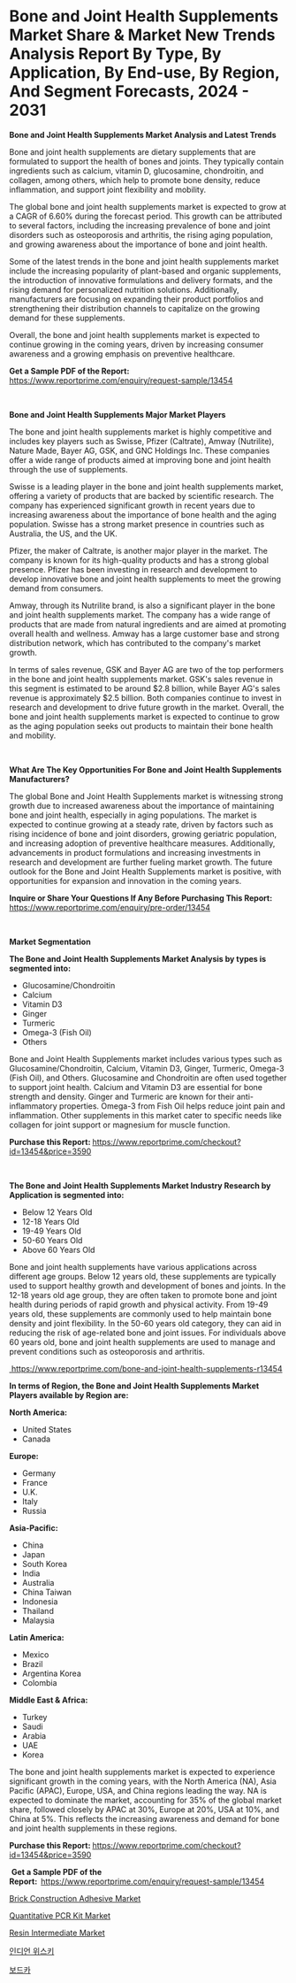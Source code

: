 <p><h1>Bone and Joint Health Supplements Market Share & Market New Trends Analysis Report By Type, By Application, By End-use, By Region, And Segment Forecasts, 2024 - 2031</h1></p><p><strong>Bone and Joint Health Supplements Market Analysis and Latest Trends</strong></p>
<p><p>Bone and joint health supplements are dietary supplements that are formulated to support the health of bones and joints. They typically contain ingredients such as calcium, vitamin D, glucosamine, chondroitin, and collagen, among others, which help to promote bone density, reduce inflammation, and support joint flexibility and mobility.</p><p>The global bone and joint health supplements market is expected to grow at a CAGR of 6.60% during the forecast period. This growth can be attributed to several factors, including the increasing prevalence of bone and joint disorders such as osteoporosis and arthritis, the rising aging population, and growing awareness about the importance of bone and joint health.</p><p>Some of the latest trends in the bone and joint health supplements market include the increasing popularity of plant-based and organic supplements, the introduction of innovative formulations and delivery formats, and the rising demand for personalized nutrition solutions. Additionally, manufacturers are focusing on expanding their product portfolios and strengthening their distribution channels to capitalize on the growing demand for these supplements.</p><p>Overall, the bone and joint health supplements market is expected to continue growing in the coming years, driven by increasing consumer awareness and a growing emphasis on preventive healthcare.</p></p>
<p><strong>Get a Sample PDF of the Report:&nbsp;</strong> <a href="https://www.reportprime.com/enquiry/request-sample/13454">https://www.reportprime.com/enquiry/request-sample/13454</a></p>
<p>&nbsp;</p>
<p><strong>Bone and Joint Health Supplements Major Market Players</strong></p>
<p><p>The bone and joint health supplements market is highly competitive and includes key players such as Swisse, Pfizer (Caltrate), Amway (Nutrilite), Nature Made, Bayer AG, GSK, and GNC Holdings Inc. These companies offer a wide range of products aimed at improving bone and joint health through the use of supplements.</p><p>Swisse is a leading player in the bone and joint health supplements market, offering a variety of products that are backed by scientific research. The company has experienced significant growth in recent years due to increasing awareness about the importance of bone health and the aging population. Swisse has a strong market presence in countries such as Australia, the US, and the UK.</p><p>Pfizer, the maker of Caltrate, is another major player in the market. The company is known for its high-quality products and has a strong global presence. Pfizer has been investing in research and development to develop innovative bone and joint health supplements to meet the growing demand from consumers.</p><p>Amway, through its Nutrilite brand, is also a significant player in the bone and joint health supplements market. The company has a wide range of products that are made from natural ingredients and are aimed at promoting overall health and wellness. Amway has a large customer base and strong distribution network, which has contributed to the company's market growth.</p><p>In terms of sales revenue, GSK and Bayer AG are two of the top performers in the bone and joint health supplements market. GSK's sales revenue in this segment is estimated to be around $2.8 billion, while Bayer AG's sales revenue is approximately $2.5 billion. Both companies continue to invest in research and development to drive future growth in the market. Overall, the bone and joint health supplements market is expected to continue to grow as the aging population seeks out products to maintain their bone health and mobility.</p></p>
<p>&nbsp;</p>
<p><strong>What Are The Key Opportunities For Bone and Joint Health Supplements Manufacturers?</strong></p>
<p><p>The global Bone and Joint Health Supplements market is witnessing strong growth due to increased awareness about the importance of maintaining bone and joint health, especially in aging populations. The market is expected to continue growing at a steady rate, driven by factors such as rising incidence of bone and joint disorders, growing geriatric population, and increasing adoption of preventive healthcare measures. Additionally, advancements in product formulations and increasing investments in research and development are further fueling market growth. The future outlook for the Bone and Joint Health Supplements market is positive, with opportunities for expansion and innovation in the coming years.</p></p>
<p><strong>Inquire or Share Your Questions If Any Before Purchasing This Report:</strong> <a href="https://www.reportprime.com/enquiry/pre-order/13454">https://www.reportprime.com/enquiry/pre-order/13454</a></p>
<p>&nbsp;</p>
<p><strong>Market Segmentation</strong></p>
<p><strong>The Bone and Joint Health Supplements Market Analysis by types is segmented into:</strong></p>
<p><ul><li>Glucosamine/Chondroitin</li><li>Calcium</li><li>Vitamin D3</li><li>Ginger</li><li>Turmeric</li><li>Omega-3 (Fish Oil)</li><li>Others</li></ul></p>
<p><p>Bone and Joint Health Supplements market includes various types such as Glucosamine/Chondroitin, Calcium, Vitamin D3, Ginger, Turmeric, Omega-3 (Fish Oil), and Others. Glucosamine and Chondroitin are often used together to support joint health. Calcium and Vitamin D3 are essential for bone strength and density. Ginger and Turmeric are known for their anti-inflammatory properties. Omega-3 from Fish Oil helps reduce joint pain and inflammation. Other supplements in this market cater to specific needs like collagen for joint support or magnesium for muscle function.</p></p>
<p><strong>Purchase this Report:&nbsp;</strong><a href="https://www.reportprime.com/checkout?id=13454&price=3590">https://www.reportprime.com/checkout?id=13454&price=3590</a></p>
<p>&nbsp;</p>
<p><strong>The Bone and Joint Health Supplements Market Industry Research by Application is segmented into:</strong></p>
<p><ul><li>Below 12 Years Old</li><li>12-18 Years Old</li><li>19-49 Years Old</li><li>50-60 Years Old</li><li>Above 60 Years Old</li></ul></p>
<p><p>Bone and joint health supplements have various applications across different age groups. Below 12 years old, these supplements are typically used to support healthy growth and development of bones and joints. In the 12-18 years old age group, they are often taken to promote bone and joint health during periods of rapid growth and physical activity. From 19-49 years old, these supplements are commonly used to help maintain bone density and joint flexibility. In the 50-60 years old category, they can aid in reducing the risk of age-related bone and joint issues. For individuals above 60 years old, bone and joint health supplements are used to manage and prevent conditions such as osteoporosis and arthritis.</p></p>
<p><a href="https://www.reportprime.com/bone-and-joint-health-supplements-r13454">&nbsp;https://www.reportprime.com/bone-and-joint-health-supplements-r13454</a></p>
<p><strong>In terms of Region, the Bone and Joint Health Supplements Market Players available by Region are:</strong></p>
<p>
    <p> <strong> North America: </strong>
        <ul>
            <li>United States</li>
            <li>Canada</li>
        </ul>
        </p> 
    <p> <strong> Europe: </strong>
        <ul>
            <li>Germany</li>
            <li>France</li>
            <li>U.K.</li>
            <li>Italy</li>
            <li>Russia</li>
        </ul>
        </p> 
    <p> <strong> Asia-Pacific: </strong>
        <ul>
            <li>China</li>
            <li>Japan</li>
            <li>South Korea</li>
            <li>India</li>
            <li>Australia</li>
            <li>China Taiwan</li>
            <li>Indonesia</li>
            <li>Thailand</li>
            <li>Malaysia</li>
        </ul>
        </p> 
    <p> <strong> Latin America: </strong>
        <ul>
            <li>Mexico</li>
            <li>Brazil</li>
            <li>Argentina Korea</li>
            <li>Colombia</li>
        </ul>
        </p> 
    <p> <strong> Middle East & Africa: </strong>
        <ul>
            <li>Turkey</li>
            <li>Saudi</li>
            <li>Arabia</li>
            <li>UAE</li>
            <li>Korea</li>
        </ul>
    </p>
    </p>
<p><p>The bone and joint health supplements market is expected to experience significant growth in the coming years, with the North America (NA), Asia Pacific (APAC), Europe, USA, and China regions leading the way. NA is expected to dominate the market, accounting for 35% of the global market share, followed closely by APAC at 30%, Europe at 20%, USA at 10%, and China at 5%. This reflects the increasing awareness and demand for bone and joint health supplements in these regions.</p></p>
<p><strong>Purchase this Report: </strong><a href="https://www.reportprime.com/checkout?id=13454&price=3590">https://www.reportprime.com/checkout?id=13454&price=3590</a></p>
<p>&nbsp;<strong>Get a Sample PDF of the Report:&nbsp;&nbsp;</strong><a href="https://www.reportprime.com/enquiry/request-sample/13454">https://www.reportprime.com/enquiry/request-sample/13454</a></p>
<p><strong></strong></p>
<p><p><a href="https://issuu.com/reportprime-2/docs/brick-construction-adhesive-market-size-2030.pptx">Brick Construction Adhesive Market</a></p><p><a href="https://github.com/mahnoor2003/Market-Research-Report-List-4/blob/main/quantitative-pcr-kit-market.md">Quantitative PCR Kit Market</a></p><p><a href="https://issuu.com/reportprime-2/docs/resin-intermediate-market-size-2030.pptx">Resin Intermediate Market</a></p><p><a href="https://github.com/CliftonFisher9067/Market-Research-Report-List-1/blob/main/284806522523.md">인디언 위스키</a></p><p><a href="https://github.com/vskv4779xr1/Market-Research-Report-List-1/blob/main/414042322522.md">보드카</a></p></p>